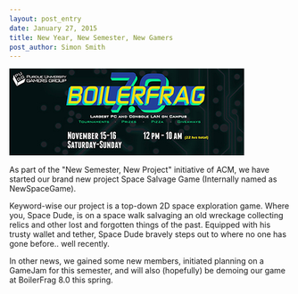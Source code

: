 ```yaml
---
layout: post_entry
date: January 27, 2015
title: New Year, New Semester, New Gamers
post_author: Simon Smith
---
```


![alt text](/img/boilerFrag7.0Small.jpg "BoilerFrag 7.0")

As part of the "New Semester, New Project" initiative of ACM, we have started
our brand new project Space Salvage Game (Internally named as NewSpaceGame).

Keyword-wise our project is a top-down 2D space exploration game. Where you,
Space Dude, is on a space walk salvaging an old wreckage collecting relics and
other lost and forgotten things of the past. Equipped with his trusty wallet and
tether, Space Dude bravely steps out to where no one has gone before.. well 
recently.

In other news, we gained some new members, initiated planning on a GameJam for 
this semester, and will also (hopefully) be demoing our game at BoilerFrag 8.0 
this spring. 